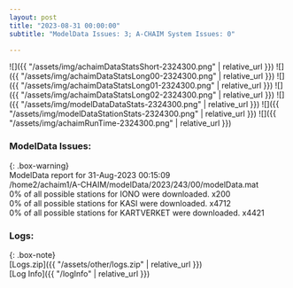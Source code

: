 ```yaml
---
layout: post
title: "2023-08-31 00:00:00"
subtitle: "ModelData Issues: 3; A-CHAIM System Issues: 0"

---
```


![]({{ "/assets/img/achaimDataStatsShort-2324300.png" | relative_url }})
![]({{ "/assets/img/achaimDataStatsLong00-2324300.png" | relative_url }})
![]({{ "/assets/img/achaimDataStatsLong01-2324300.png" | relative_url }})
![]({{ "/assets/img/achaimDataStatsLong02-2324300.png" | relative_url }})
![]({{ "/assets/img/modelDataDataStats-2324300.png" | relative_url }})
![]({{ "/assets/img/modelDataStationStats-2324300.png" | relative_url }})
![]({{ "/assets/img/achaimRunTime-2324300.png" | relative_url }})


### ModelData Issues:  
  
{: .box-warning}  
 ModelData report for 31-Aug-2023 00:15:09   
 /home2/achaim1/A-CHAIM/modelData/2023/243/00/modelData.mat   
 0% of all possible stations for IONO were downloaded. x200   
 0% of all possible stations for KASI were downloaded. x4712   
 0% of all possible stations for KARTVERKET were downloaded. x4421   
  


### Logs:  
  
{: .box-note}  
[Logs.zip]({{ "/assets/other/logs.zip" | relative_url }})  
[Log Info]({{ "/logInfo" | relative_url }})  
